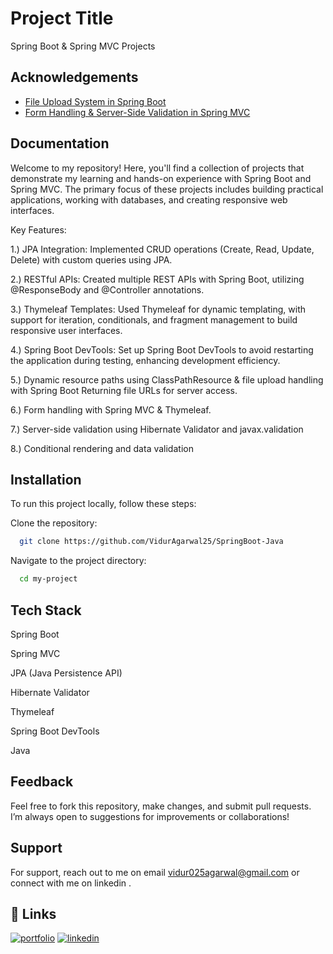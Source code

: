 
# Project Title

Spring Boot & Spring MVC Projects


## Acknowledgements

 - [File Upload System in Spring Boot](https://github.com/VidurAgarwal25/SpringBoot-Java/tree/master/UploadFileSpringBoot)
 - [Form Handling & Server-Side Validation in Spring MVC](https://github.com/VidurAgarwal25/SpringBoot-Java/tree/master/serversidevalidationmvc)
 


## Documentation

Welcome to my repository! Here, you'll find a collection of projects that demonstrate my learning and hands-on experience with Spring Boot and Spring MVC. The primary focus of these projects includes building practical applications, working with databases, and creating responsive web interfaces.



Key Features:

1.) JPA Integration: Implemented CRUD operations (Create, Read, Update, Delete) with custom queries using JPA.

2.) RESTful APIs: Created multiple REST APIs with Spring Boot, utilizing @ResponseBody and @Controller annotations.

3.) Thymeleaf Templates: Used Thymeleaf for dynamic templating, with support for iteration, conditionals, and fragment management to build responsive user interfaces.

4.) Spring Boot DevTools: Set up Spring Boot DevTools to avoid restarting the application during testing, enhancing development efficiency.

5.) Dynamic resource paths using ClassPathResource & file upload handling with Spring Boot Returning file URLs for server access.

6.) Form handling with Spring MVC & Thymeleaf.

7.) Server-side validation using Hibernate Validator and javax.validation

8.) Conditional rendering and data validation




## Installation

To run this project locally, follow these steps:

Clone the repository:

```bash
  git clone https://github.com/VidurAgarwal25/SpringBoot-Java
  ```

Navigate to the project directory:

```bash
  cd my-project
```
    
## Tech Stack

Spring Boot

Spring MVC

JPA (Java Persistence API)

Hibernate Validator

Thymeleaf

Spring Boot DevTools

Java


## Feedback

Feel free to fork this repository, make changes, and submit pull requests. I’m always open to suggestions for improvements or collaborations!


## Support

For support, reach out to me on email vidur025agarwal@gmail.com or connect with me on linkedin .


## 🔗 Links
[![portfolio](https://img.shields.io/badge/my_portfolio-000?style=for-the-badge&logo=ko-fi&logoColor=white)](https://katherineoelsner.com/)
[![linkedin](https://img.shields.io/badge/linkedin-0A66C2?style=for-the-badge&logo=linkedin&logoColor=white)](https://www.linkedin.com/in/vidur-agarwal/)

